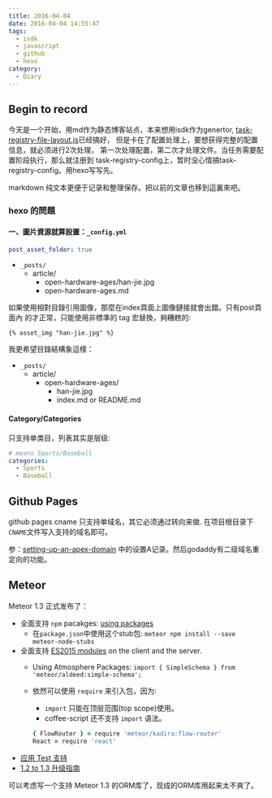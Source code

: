 ```yaml
---
title: 2016-04-04
date: 2016-04-04 14:55:47
tags:
  - isdk
  - javascript
  - github
  - hexo
category:
  - Diary
---
```



## Begin to record

今天是一个开始，用md作为静态博客站点，本来想用isdk作为genertor,
[task-registry-file-layout.js][task-registry-file-layout.js]已经搞好，
但是卡在了配置处理上，要想获得完整的配置信息，就必须进行2次处理，
第一次处理配置，第二次才处理文件。当任务需要配置阶段执行，那么就注册到
task-registry-config上，暂时没心情搞task-registry-config。用hexo写写先。

markdown 纯文本更便于记录和整理保存。把以前的文章也移到這裏來吧。

### hexo 的問題

#### 一、圖片資源就算設置：`_config.yml`

```yaml
post_asset_folder: true
```

* `_posts/`
  * article/
    * open-hardware-ages/han-jie.jpg
    * open-hardware-ages.md

如果使用相對目錄引用圖像，那麼在index頁面上圖像鏈接就會出錯。只有post頁面內
的才正常，只能使用非標準的 tag 宏替換，夠糟糕的:

```
{% asset_img "han-jie.jpg" %}
```

我更希望目錄結構象這樣：

* `_posts/`
  * article/
    * open-hardware-ages/
      * han-jie.jpg
      * index.md or README.md


#### Category/Categories

只支持单类目，列表其实是层级:

```yaml
# means Sports/Baseball
categories:
  - Sports
  - Baseball
```

## Github Pages

github pages cname 只支持单域名，其它必须通过转向来做.
在项目根目录下`CNAME`文件写入支持的域名即可。

参：[setting-up-an-apex-domain][setting-up-an-apex-domain]
中的设置A记录。然后godaddy有二级域名重定向的功能。


## Meteor

Meteor 1.3 正式发布了：

* 全面支持 `npm` pacakges: [using packages](http://guide.meteor.com/using-packages.html)
  * 在`package.json`中使用这个stub包: `meteor npm install --save meteor-node-stubs`
* 全面支持 [ES2015 modules][ES2015 modules] on the client and the server.
  * Using Atmosphere Packages: `import { SimpleSchema } from 'meteor/aldeed:simple-schema';`
  * 依然可以使用 `require` 来引入包，因为:
    * `import` 只能在顶层范围(top scope)使用。
    * coffee-script 还不支持 `import` 语法。

    ``` coffee
    { FlowRouter } = require 'meteor/kadira:flow-router'
    React = require 'react'
    ```
* [应用 Test 支持](http://guide.meteor.com/testing.html)
* [1.2 to 1.3 升级指南](http://guide.meteor.com/1.3-migration.html)

可以考虑写一个支持 Meteor 1.3 的ORM库了，现成的ORM库用起来太不爽了。

[setting-up-an-apex-domain]:https://help.github.com/articles/setting-up-an-apex-domain/
[task-registry-file-layout.js]: https://github.com/snowyu/task-registry-file-layout.js
[ES2015 modules]: https://developer.mozilla.org/en/docs/web/javascript/reference/statements/import
